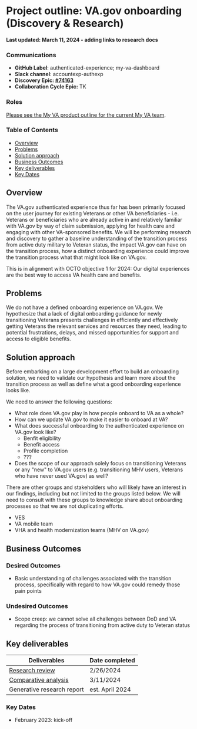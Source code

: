 # Project outline: VA.gov onboarding (Discovery & Research) 

**Last updated: March 11, 2024 - adding links to research docs**

### Communications

- **GitHub Label**: authenticated-experience; my-va-dashboard
- **Slack channel**: accountexp-authexp
- **Discovery Epic: [#74163](https://github.com/department-of-veterans-affairs/va.gov-team/issues/74163)**
- **Collaboration Cycle Epic:** TK

### Roles

[Please see the My VA product outline for the current My VA team](https://github.com/department-of-veterans-affairs/va.gov-team/tree/master/products/identity-personalization/my-va#roles).

### Table of Contents

- [Overview](#overview)
- [Problems](#problems)
- [Solution approach](#solution-approach)
- [Business Outcomes](#business-outcomes)
- [Key deliverables](#key-deliverables)
- [Key Dates](#key-dates)

## Overview
The VA.gov authenticated experience thus far has been primarily focused on the user journey for existing Veterans or other VA beneficiaries - i.e. Veterans or beneficiaries who are already active in and relatively familiar with VA.gov by way of claim submission, applying for health care and engaging with other VA-sponsored benefits. We will be performing research and discovery to gather a baseline understanding of the transition process from active duty military to Veteran status, the impact VA.gov can have on the transition process, how a distinct onboarding experience could improve the transition process what that might look like on VA.gov. 

This is in alignment with OCTO objective 1 for 2024: Our digital experiences are the best way to access VA health care and benefits.


## Problems
We do not have a defined onboarding experience on VA.gov. We hypothesize that a lack of digital onboarding guidance for newly transitioning Veterans presents challenges in efficiently and effectively getting Veterans the relevant services and resources they need, leading to potential frustrations, delays, and missed opportunities for support and access to eligible benefits. 

## Solution approach
Before embarking on a large development effort to build an onboarding solution, we need to validate our hypothesis and learn more about the transition process as well as define what a good onboarding experience looks like.

We need to answer the following questions:
- What role does VA.gov play in how people onboard to VA as a whole?
- How can we update VA.gov to make it easier to onboard at VA?
- What does successful onboarding to the authenticated experience on VA.gov look like?
    - Benfit eligibility 
    - Benefit access
    - Profile completion
    -  ??? 
- Does the scope of our approach solely focus on transitioning Veterans or any "new" to VA.gov users (e.g. transitioning MHV users, Veterans who have never used VA.gov) as well? 

There are other groups and stakeholders who will likely have an interest in our findings, including but not limited to the groups listed below. We will need to consult with these groups to knowledge share about onboarding processes so that we are not duplicating efforts.
- VES
- VA mobile team
- VHA and health modernization teams (MHV on VA.gov)



## Business Outcomes
### Desired Outcomes
- Basic understanding of challenges associated with the transition process, specifically with regard to how VA.gov could remedy those pain points

### Undesired Outcomes
- Scope creep: we cannot solve all challenges between DoD and VA regarding the process of transitioning from active duty to Veteran status

## Key deliverables

|Deliverables| Date completed|
|------------|-----|
|[Research review](https://github.com/department-of-veterans-affairs/va.gov-team/blob/master/products/identity-personalization/onboarding/discovery-research/research-review.md)|2/26/2024|
|[Comparative analysis](https://github.com/department-of-veterans-affairs/va.gov-team/blob/master/products/identity-personalization/onboarding/discovery-research/comparative-analysis.md)|3/11/2024|
|Generative research report| est. April 2024 |

### Key Dates

- February 2023: kick-off


